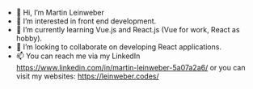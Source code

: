 - 👋 Hi, I’m Martin Leinweber
- 👀 I’m interested in front end development. 
- 🌱 I’m currently learning Vue.js and React.js (Vue for work, React as hobby).
- 💞️ I’m looking to collaborate on developing React applications.
- 📫 You can reach me via my LinkedIn https://www.linkedin.com/in/martin-leinweber-5a07a2a6/
or you can visit my websites:
https://leinweber.codes/

<!---
leinweberm/leinweberm is a ✨ special ✨ repository because its `README.md` (this file) appears on your GitHub profile.
You can click the Preview link to take a look at your changes.
--->
